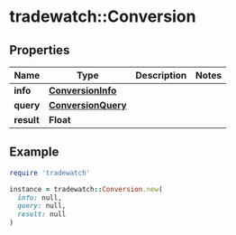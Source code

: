 # tradewatch::Conversion

## Properties

| Name | Type | Description | Notes |
| ---- | ---- | ----------- | ----- |
| **info** | [**ConversionInfo**](ConversionInfo.md) |  |  |
| **query** | [**ConversionQuery**](ConversionQuery.md) |  |  |
| **result** | **Float** |  |  |

## Example

```ruby
require 'tradewatch'

instance = tradewatch::Conversion.new(
  info: null,
  query: null,
  result: null
)
```

